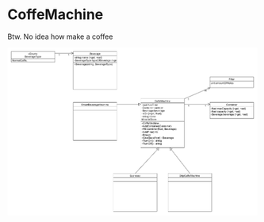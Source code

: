 # CoffeMachine


Btw. No idea how make a coffee


![Coffe Machine Uml Diagram](https://github.com/Ripiter/CoffeMachine/blob/master/CoffeMachine/CoffeMachineUml.png)
